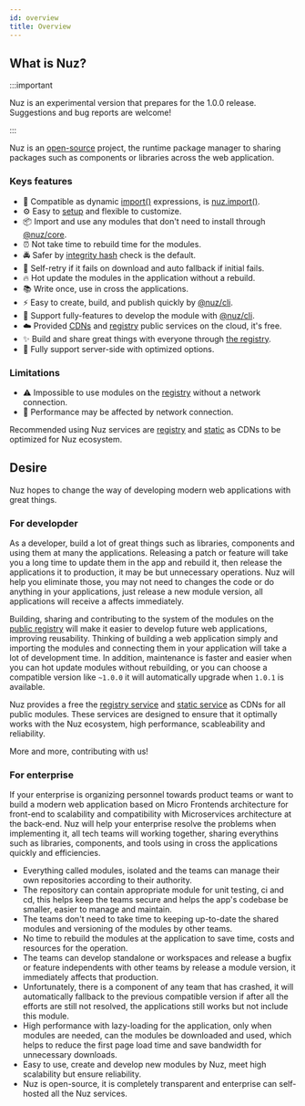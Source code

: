 ```yaml
---
id: overview
title: Overview
---
```


## What is Nuz?

:::important

Nuz is an experimental version that prepares for the 1.0.0 release. Suggestions and bug reports are welcome!

:::

Nuz is an [open-source](https://github.com/nuz-app/nuz) project, the runtime package manager to sharing packages such as components or libraries across the web application.

### Keys features

- 🧩 Compatible as dynamic [import()](https://developer.mozilla.org/en-US/docs/Web/JavaScript/Reference/Statements/import#Dynamic_Imports) expressions, is [nuz.import()](getting-started#usage).
- ⚙️ Easy to [setup](getting-started#installation) and flexible to customize.
- 📦 Import and use any modules that don't need to install through [@nuz/core](../reference/core).
- ⏰ Not take time to rebuild time for the modules.
- 🚔 Safer by [integrity hash](https://developer.mozilla.org/en-US/docs/Web/Security/Subresource_Integrity) check is the default.
- 🚨 Self-retry if it fails on download and auto fallback if initial fails.
- 🔥 Hot update the modules in the application without a rebuild.
- 📚 Write once, use in cross the applications.
- ⚡️ Easy to create, build, and publish quickly by [@nuz/cli](../reference/cli).
- 💼 Support fully-features to develop the module with [@nuz/cli](../reference/cli).
- ☁️ Provided [CDNs](../services/nuz-static) and [registry](../services/nuz-registry) public services on the cloud, it's free.
- ✨ Build and share great things with everyone through [the registry](../services/nuz-registry).
- 🎯 Fully support server-side with optimized options.

### Limitations

- ⚠️ Impossible to use modules on the [registry](../reference/registry) without a network connection.
- 🤔 Performance may be affected by network connection.

Recommended using Nuz services are [registry](../services/nuz-registry) and [static](../services/nuz-static) as CDNs to be optimized for Nuz ecosystem.

## Desire

Nuz hopes to change the way of developing modern web applications with great things.

### For developder

As a developer, build a lot of great things such as libraries, components and using them at many the applications. Releasing a patch or feature will take you a long time to update them in the app and rebuild it, then release the applications it to production, it may be but unnecessary operations. Nuz will help you eliminate those, you may not need to changes the code or do anything in your applications, just release a new module version, all applications will receive a affects immediately.

Building, sharing and contributing to the system of the modules on the [public registry](../services/nuz-registry) will make it easier to develop future web applications, improving reusability. Thinking of building a web application simply and importing the modules and connecting them in your application will take a lot of development time. In addition, maintenance is faster and easier when you can hot update modules without rebuilding, or you can choose a compatible version like `~1.0.0` it will automatically upgrade when `1.0.1` is available.

Nuz provides a free the [registry service](../services/nuz-registry) and [static service](../services/nuz-static) as CDNs for all public modules. These services are designed to ensure that it optimally works with the Nuz ecosystem, high performance, scableability and reliability.

More and more, contributing with us!

### For enterprise

If your enterprise is organizing personnel towards product teams or want to build a modern web application based on Micro Frontends architecture for front-end to scalability and compatibility with Microservices architecture at the back-end. Nuz will help your enterprise resolve the problems when implementing it, all tech teams will working together, sharing everythins such as libraries, components, and tools using in cross the applications quickly and efficiencies.

- Everything called modules, isolated and the teams can manage their own repositories according to their authority.
- The repository can contain appropriate module for unit testing, ci and cd, this helps keep the teams secure and helps the app's codebase be smaller, easier to manage and maintain.
- The teams don't need to take time to keeping up-to-date the shared modules and versioning of the modules by other teams.
- No time to rebuild the modules at the application to save time, costs and resources for the operation.
- The teams can develop standalone or workspaces and release a bugfix or feature independents with other teams by release a module version, it immediately affects that production.
- Unfortunately, there is a component of any team that has crashed, it will automatically fallback to the previous compatible version if after all the efforts are still not resolved, the applications still works but not include this module.
- High performance with lazy-loading for the application, only when modules are needed, can the modules be downloaded and used, which helps to reduce the first page load time and save bandwidth for unnecessary downloads.
- Easy to use, create and develop new modules by Nuz, meet high scalability but ensure reliability.
- Nuz is open-source, it is completely transparent and enterprise can self-hosted all the Nuz services.
